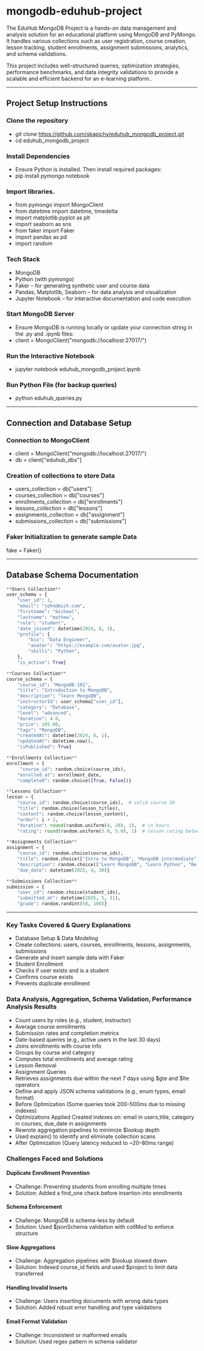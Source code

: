 # mongodb-eduhub-project
The EduHub MongoDB Project is a hands-on data management and analysis solution for an educational platform using MongoDB and PyMongo. It handles various collections such as user registration, course creation, lesson tracking, student enrollments, assignment submissions, analytics, and schema validations.

This project includes well-structured queries, optimization strategies, performance benchmarks, and data integrity validations to provide a scalable and efficient backend for an e-learning platform..

---
##  Project Setup Instructions
### Clone the repository  
- git clone https://github.com/skapichy/eduhub_mongodb_project.git
- cd eduhub_mongodb_project

### Install Dependencies 
- Ensure Python is installed. Then install required packages:
- pip install pymongo notebook

### Import libraries.
- from pymongo import MongoClient
- from datetime import datetime, timedelta
- import matplotlib.pyplot as plt
- import seaborn as sns
- from faker import Faker
- import pandas as pd
- import random

### Tech Stack
- MongoDB
- Python (with pymongo)
- Faker – for generating synthetic user and course data
- Pandas, Matplotlib, Seaborn – for data analysis and visualization
- Jupyter Notebook – for interactive documentation and code execution

### Start MongoDB Server
- Ensure MongoDB is running locally or update your connection string in the .py and .ipynb files: 
- client = MongoClient("mongodb://localhost:27017/")

### Run the Interactive Notebook
- jupyter notebook eduhub_mongodb_project.ipynb

### Run Python File (for backup queries)
- python eduhub_queries.py

---
## Connection and Database Setup
### Connection to MongoClient
- client = MongoClient("mongodb://localhost:27017/")
- db = client["eduhub_dbs"]

### Creation of collections to store Data
- users_collection = db["users"]
- courses_collection = db["courses"]
- enrollments_collection = db["enrollments"]
- lessons_collection = db["lessons"]
- assignments_collection = db["assignment"]
- submissions_collection = db["submissions"]

### Faker Initialization to generate sample Data
fake = Faker()

---
## Database Schema Documentation
```python
**Users Collection**
user_schema = { 
    "user_id": 1,
    "email": "john@mich.com",
    "firstname": "micheal",
    "lastname": "mathew",
    "role": "student",
    "date_joined": datetime(2024, 8, 1),
    "profile": {
        "bio": "Data Engineer",
        "avatar": "https://example.com/avatar.jpg",
        "skills": "Python",
    },
    "is_active": True}

**Courses Collection**
course_schema = {
    "course_id": "MongoDB-101",
    "title": "Introduction to MongoDB",
    "description": "learn MongoDB",
    "instructorId": user_schema["user_id"],
    "category": "Database",
    "level": "advanced",
    "duration": 4.0,
    "price": 105.00,
    "tags": "MongoDB",
    "createdAt": datetime(2024, 8, 1),
    "updatedAt": datetime.now(),
    "isPublished": True}

**Enrollments Collection**
enrollment = {
     "course_id": random.choice(course_ids),
    "enrolled_at": enrollment_date,
    "completed": random.choice([True, False])}

**Lessons Collection**
lesson = {
    "course_id": random.choice(course_ids),  # valid course ID
    "title": random.choice(lesson_titles),
    "content": random.choice(lesson_content),
    "order": i + 1,
    "duration": round(random.uniform(4, 20), 1),  # in hours
    "rating": round(random.uniform(3.0, 5.0), 1)  # lesson rating between 3.0 and 5.0}

**Assignments Collection**
assignment = {
    "course_id": random.choice(course_ids),
    "title": random.choice(["Intro to MongoDB", "MongoDB intermediate"]),
    "description": random.choice(["Learn MongoDB", "Learn Python", "Be an Expert in MongoDB"]),
    "due_date": datetime(2025, 4, 30)}

**Submissions Collection**
submission = {
    "user_id": random.choice(student_ids),
    "submitted_at": datetime(2025, 5, 31),
    "grade": random.randint(50, 100)}
```
    
---
### Key Tasks Covered & Query Explanations
- Database Setup & Data Modeling
- Create collections: users, courses, enrollments, lessons, assignments, submissions
- Generate and insert sample data with Faker
- Student Enrollment
- Checks if user exists and is a student
- Confirms course exists
- Prevents duplicate enrollment

### Data Analysis, Aggregation, Schema Validation, Performance Analysis Results
- Count users by roles (e.g., student, instructor)
- Average course enrollments
- Submission rates and completion metrics
- Date-based queries (e.g., active users in the last 30 days)
- Joins enrollments with course info
- Groups by course and category
- Computes total enrollments and average rating
- Lesson Removal
- Assignment Queries
- Retrieves assignments due within the next 7 days using $gte and $lte operators
- Define and apply JSON schema validations (e.g., enum types, email format)
- Before Optimization (Some queries took 200–500ms due to missing indexes)
- Optimizations Applied Created indexes on: email in users,title, category in courses, due_date in assignments
- Rewrote aggregation pipelines to minimize $lookup depth
- Used explain() to identify and eliminate collection scans
- After Optimization (Query latency reduced to ~20–80ms range)

### Challenges Faced and Solutions

#### Duplicate Enrollment Prevention
- Challenge: Preventing students from enrolling multiple times
- Solution: Added a find_one check before insertion into enrollments

#### Schema Enforcement
- Challenge: MongoDB is schema-less by default
- Solution: Used $jsonSchema validation with collMod to enforce structure

#### Slow Aggregations
- Challenge: Aggregation pipelines with $lookup slowed down
- Solution: Indexed course_id fields and used $project to limit data transferred

#### Handling Invalid Inserts
- Challenge: Users inserting documents with wrong data types
- Solution: Added robust error handling and type validations

#### Email Format Validation
- Challenge: Inconsistent or malformed emails
- Solution: Used regex pattern in schema validator

